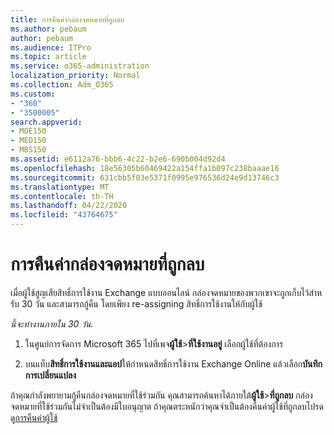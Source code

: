 ```yaml
---
title: การคืนค่ากล่องจดหมายที่ถูกลบ
ms.author: pebaum
author: pebaum
ms.audience: ITPro
ms.topic: article
ms.service: o365-administration
localization_priority: Normal
ms.collection: Adm_O365
ms.custom:
- "360"
- "3500005"
search.appverid:
- MOE150
- MED150
- MBS150
ms.assetid: e6112a76-bbb6-4c22-b2e6-690b004d92d4
ms.openlocfilehash: 18e56305b60469422a154ffa1b097c238baaae16
ms.sourcegitcommit: 631cbb5f03e5371f0995e976536d24e9d13746c3
ms.translationtype: MT
ms.contentlocale: th-TH
ms.lasthandoff: 04/22/2020
ms.locfileid: "43764675"
---
```

# <a name="restore-a-deleted-mailbox"></a>การคืนค่ากล่องจดหมายที่ถูกลบ

เมื่อผู้ใช้สูญเสียสิทธิ์การใช้งาน Exchange แบบออนไลน์ กล่องจดหมายของพวกเขาจะถูกเก็บไว้สําหรับ 30 วัน และสามารถกู้คืน โดยเพียง re-assigning สิทธิ์การใช้งานให้กับผู้ใช้
  
 *นี้จะทํางานภายใน 30 วัน.*  
  
1. ในศูนย์การจัดการ Microsoft 365 ไปที่เพจ**ผู้ใช้**\>**ที่ใช้งานอยู่** เลือกผู้ใช้ที่ต้องการ

2. บนแท็บ**สิทธิ์การใช้งานและแอป**ให้กําหนดสิทธิ์การใช้งาน Exchange Online แล้วเลือก**บันทึกการเปลี่ยนแปลง**

ถ้าคุณกําลังพยายามกู้คืนกล่องจดหมายที่ใช้ร่วมกัน คุณสามารถค้นหาได้ภายใต้**ผู้ใช้**\>**ที่ถูกลบ** กล่องจดหมายที่ใช้ร่วมกันไม่จําเป็นต้องมีใบอนุญาต ถ้าคุณตระหนักว่าคุณจําเป็นต้องคืนค่าผู้ใช้ที่ถูกลบโปรดดู[การคืนค่าผู้ใช้](https://docs.microsoft.com/office365/admin/add-users/restore-user)
  